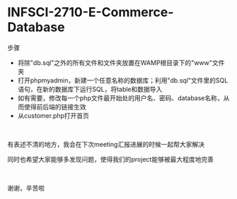 # INFSCI-2710-E-Commerce-Database

<p>步骤</p>
<ul>
  <li>将除"db.sql"之外的所有文件和文件夹放置在WAMP根目录下的"www"文件夹</li>
  <li>打开phpmyadmin，新建一个任意名称的数据库；利用"db.sql"文件里的SQL语句，在新的数据库下运行SQL，将table和数据导入</li>
  <li>如有需要，修改每一个php文件最开始处的用户名、密码、database名称，从而使得前后端的链接生效</li>
  <li>从customer.php打开首页</li>
</ul>

<br>
<p>有表述不清的地方，我会在下次meeting汇报进展的时候一起帮大家解决</P>
<p>同时也希望大家能够多发现问题，使得我们的project能够被最大程度地完善</p>

<br>
<p>谢谢，辛苦啦</p>
